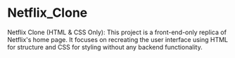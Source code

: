 # Netflix_Clone
Netflix Clone (HTML &amp; CSS Only): This project is a front-end-only replica of Netflix's home page. It focuses on recreating the user interface using HTML for structure and CSS for styling without any backend functionality.
